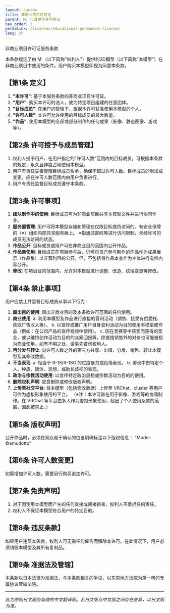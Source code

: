 ```yaml
---
layout: custom
title: 非商业项目许可证
parent: M. 化身模型许可协议
nav_order: 2
permalink: /licenses/educational-permanent-license/
lang: zh
---
```


非商业项目许可证服务条款

本条款规定了由 M.（以下简称"权利人"）提供的3D模型（以下简称"本模型"）在非商业项目中使用的条件。用户购买本模型即视为同意本条款。

## 【第1条 定义】
1.  **"本许可"**: 基于本服务条款的非商业项目许可证。
2.  **"用户"**: 购买本许可的法人，或为特定项目组建的任意团体。
3.  **"目标成员"**: 在用户的管理下，根据本许可获准使用本模型的个人。
4.  **"许可人数"**: 本许可允许使用的目标成员的最大数量。
5.  **"作品"**: 使用本模型的全部或部分制作的任何成果（影像、静态图像、游戏等）。

## 【第2条 许可授予与成员管理】
1.  权利人授予用户，在用户指定的"许可人数"范围内的目标成员，可根据本条款的规定，永久且非独占地使用本模型。
2.  用户有责任妥善管理目标成员名单，确保不超过许可人数。目标成员的增加或变更，应在许可人数范围内由用户负责进行。
3.  用户有责任监督目标成员遵守本条款。

## 【第3条 许可事项】
1.  **团队制作中的使用**: 目标成员可为非商业项目共享本模型文件并进行协同作业。
2.  **服务器管理**: 用户可将本模型存储和管理在仅限目标成员访问的、有安全保障的（※）组织内部共享服务器上。
    ※指通过密码等进行访问限制，未经许可的成员无法访问的状态。
3.  **作品公开**: 目标成员或用户可在非商业目的范围内公开作品。
4.  **作品集使用**: 目标成员在项目参与后，仍可将自己参与制作的作品作为成果展示（作品集）以非营利目的公开。但，不包括将作品本身作为主体进行有偿内容公开。
5.  **修改**: 在项目目的范围内，允许对本模型进行调整、改造、纹理变更等修改。

## 【第4条 禁止事项】
用户应禁止并监督目标成员从事以下行为：
1.  **超出目的使用**: 超出非商业目的及本条款许可范围的任何使用。
2.  **商业使用**:
    a.  利用本模型及作品进行直接的营利活动（销售、接受有偿委托、获取广告收入等）。
    b.  以宣传或推广用户自身营利活动为目的使用本模型或作品（例如：在公司产品的宣传视频中使用）。
    c.  因在竞赛等中获奖而获得的奖金，或以维持创作活动为目的的众筹回报等，除直接销售外的对价也可能被视为商业使用。如有不明之处，请事先咨询权利人。
3.  **再分发与转让**: 向许可人数之外的第三方共享、出借、分发、销售、转让本模型及其修改数据。
4.  **不当表现**:
    a.  相当于 R-18/R-18G 的过度暴力或色情表现。
    b.  诽谤中伤特定个人、种族、团体、思想，或助长歧视的表现。
5.  **政治与宗教活动使用**: 以宣传特定政治思想或宗教活动为目的的使用。
6.  **删除权利声明**: 故意删除或修改版权声明。
7.  **上传至社交平台**: 将本模型（包括修改数据）上传至 VRChat、cluster 等用户可作为虚拟形象使用的平台。
    （※注：本许可旨在用于影像、游戏等的协同制作。在 VRChat 等平台由多人作为虚拟形象使用，超出了个人使用条款的范围，因此被禁止。）

## 【第5条 版权声明】
公开作品时，必须在观众易于确认的位置明确标注以下版权信息：
"Model: ©emudotto"

## 【第6条 许可人数变更】
如需增加许可人数，需要另行购买追加许可。

## 【第7条 免责声明】
1.  对于因使用本模型而产生的任何直接或间接损害，权利人不承担任何责任。
2.  权利人不保证本模型符合用户的特定目的。

## 【第8条 违反条款】
如果用户违反本条款，权利人可无需任何催告而解除本许可。在此情况下，用户必须销毁本模型及其所有复制品。

## 【第9条 准据法及管辖】
本条款以日本法律为准据法，与本条款相关的争议，以东京地方法院为第一审的专属协议管辖法院。

---
*此为原始日文服务条款的中文翻译版。若日文版与中文版之间存在差异，以日文版为准。* 